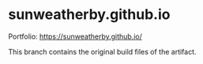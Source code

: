 ﻿# sunweatherby.github.io

Portfolio: https://sunweatherby.github.io/

This branch contains the original build files of the artifact.
